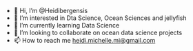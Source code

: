 - 👋 Hi, I’m @Heidibergensis
- 👀 I’m interested in Dta Science, Ocean Sciences and jellyfish
- 🌱 I’m currently learning Data Science
- 💞️ I’m looking to collaborate on ocean data science projects
- 📫 How to reach me heidi.michelle.mi@gmail.com

<!---
Heidibergensis/Heidibergensis is a ✨ special ✨ repository because its `README.md` (this file) appears on your GitHub profile.
You can click the Preview link to take a look at your changes.
--->
